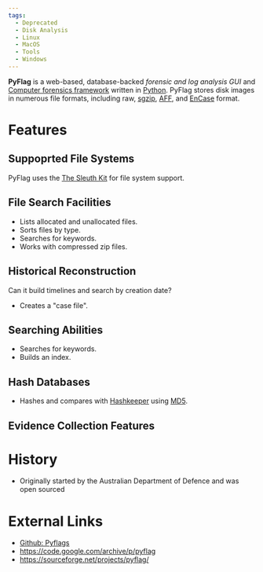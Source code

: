 ```yaml
---
tags:
  - Deprecated
  - Disk Analysis
  - Linux
  - MacOS
  - Tools
  - Windows
---
```

**PyFlag** is a web-based, database-backed *forensic and log analysis
GUI* and [Computer forensics
framework](computer_forensics_framework.md) written in
[Python](python.md). PyFlag stores disk images in numerous file
formats, including raw, [sgzip](sgzip.md),
[AFF](aff.md), and [EnCase](encase.md) format.

# Features

## Suppoprted File Systems

PyFlag uses the [The Sleuth Kit](the_sleuth_kit.md) for file system
support.

## File Search Facilities

- Lists allocated and unallocated files.
- Sorts files by type.
- Searches for keywords.
- Works with compressed zip files.

## Historical Reconstruction

Can it build timelines and search by creation date?

- Creates a "case file".

## Searching Abilities

- Searches for keywords.
- Builds an index.

## Hash Databases

- Hashes and compares with [Hashkeeper](hashkeeper.md) using
  [MD5](md5.md).

## Evidence Collection Features

# History

- Originally started by the Australian Department of Defence and was open
  sourced

# External Links

- [Github: Pyflags](https://github.com/py4n6/pyflag)
- <https://code.google.com/archive/p/pyflag>
- <https://sourceforge.net/projects/pyflag/>
